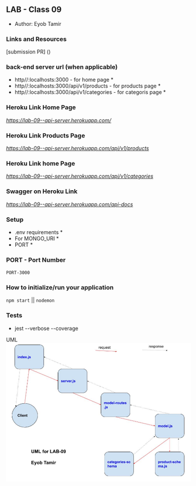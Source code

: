 ## LAB - Class 09

* Author: Eyob Tamir

### Links and Resources
[submission PR] () 

### back-end server url (when applicable)
* http//:localhosts:3000  - for home page *
* http//:localhosts:3000/api/v1/products  - for products page * 
* http//:localhosts:3000/api/v1/categories  - for categoris page *

### Heroku Link Home Page
*https://lab-09--api-server.herokuapp.com/*

### Heroku Link Products Page
*https://lab-09--api-server.herokuapp.com/api/v1/products*

### Heroku Link home Page
*https://lab-09--api-server.herokuapp.com/api/v1/categories*

### Swagger on Heroku Link
*https://lab-09--api-server.herokuapp.com/api-docs*

### Setup
* .env requirements *
 * For MONGO_URI *
 * PORT * 

### PORT - Port Number
    PORT-3000

### How to initialize/run your application 
 `npm start` || `nodemon`

### Tests
* jest --verbose --coverage

UML
![lab-09-uml](./asset/image/lab-09-uml.jpg)

